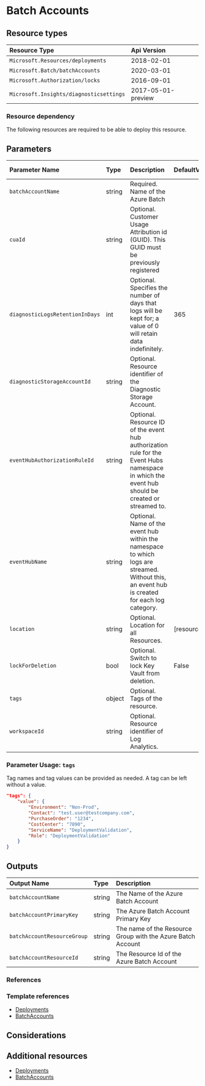 # Batch Accounts

## Resource types

|Resource Type|Api Version|
|:--|:--|
|`Microsoft.Resources/deployments`|2018-02-01|
|`Microsoft.Batch/batchAccounts`|2020-03-01|
|`Microsoft.Authorization/locks`|2016-09-01|
|`Microsoft.Insights/diagnosticsettings`|2017-05-01-preview|

### Resource dependency

The following resources are required to be able to deploy this resource.

## Parameters

| Parameter Name | Type | Description | DefaultValue | Allowed Values |
| :-- | :-- | :-- | :-- | :-- |
| `batchAccountName` | string | Required. Name of the Azure Batch |  |  |
| `cuaId` | string | Optional. Customer Usage Attribution id (GUID). This GUID must be previously registered |  |  |
| `diagnosticLogsRetentionInDays` | int | Optional. Specifies the number of days that logs will be kept for; a value of 0 will retain data indefinitely. | 365 |  |
| `diagnosticStorageAccountId` | string | Optional. Resource identifier of the Diagnostic Storage Account. |  |  |
| `eventHubAuthorizationRuleId` | string | Optional. Resource ID of the event hub authorization rule for the Event Hubs namespace in which the event hub should be created or streamed to. |  |  |
| `eventHubName` | string | Optional. Name of the event hub within the namespace to which logs are streamed. Without this, an event hub is created for each log category. |  |  |
| `location` | string | Optional. Location for all Resources. | [resourceGroup().location] |  |
| `lockForDeletion` | bool | Optional. Switch to lock Key Vault from deletion. | False |  |
| `tags` | object | Optional. Tags of the resource. |  |  |
| `workspaceId` | string | Optional. Resource identifier of Log Analytics. |  |  |

### Parameter Usage: `tags`

Tag names and tag values can be provided as needed. A tag can be left without a value.

```json
"tags": {
    "value": {
        "Environment": "Non-Prod",
        "Contact": "test.user@testcompany.com",
        "PurchaseOrder": "1234",
        "CostCenter": "7890",
        "ServiceName": "DeploymentValidation",
        "Role": "DeploymentValidation"
    }
}
```

## Outputs

| Output Name | Type | Description |
| :-- | :-- | :-- |
| `batchAccountName` | string | The Name of the Azure Batch Account |
| `batchAccountPrimaryKey` | string | The Azure Batch Account Primary Key |
| `batchAccountResourceGroup` | string | The name of the Resource Group with the Azure Batch Account |
| `batchAccountResourceId` | string | The Resource Id of the Azure Batch Account |

### References

### Template references

- [Deployments](https://docs.microsoft.com/en-us/azure/templates/Microsoft.Resources/2018-02-01/deployments)
- [BatchAccounts](https://docs.microsoft.com/en-us/azure/templates/Microsoft.Batch/2020-03-01/batchAccounts)

## Considerations

## Additional resources

- [Deployments](https://docs.microsoft.com/en-us/azure/templates/Microsoft.Resources/2018-02-01/deployments)
- [BatchAccounts](https://docs.microsoft.com/en-us/azure/templates/Microsoft.Batch/2020-03-01/batchAccounts)
